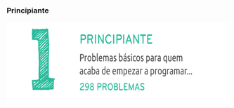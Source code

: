 ### Principiante
<p align="center">
  <img width="690" height="184" src="/misc/uri_principiante.png">
</p>
